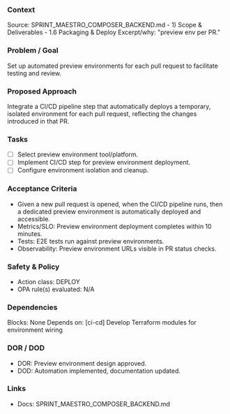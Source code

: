 ### Context

Source: SPRINT_MAESTRO_COMPOSER_BACKEND.md - 1) Scope & Deliverables - 1.6 Packaging & Deploy
Excerpt/why: "preview env per PR."

### Problem / Goal

Set up automated preview environments for each pull request to facilitate testing and review.

### Proposed Approach

Integrate a CI/CD pipeline step that automatically deploys a temporary, isolated environment for each pull request, reflecting the changes introduced in that PR.

### Tasks

- [ ] Select preview environment tool/platform.
- [ ] Implement CI/CD step for preview environment deployment.
- [ ] Configure environment isolation and cleanup.

### Acceptance Criteria

- Given a new pull request is opened, when the CI/CD pipeline runs, then a dedicated preview environment is automatically deployed and accessible.
- Metrics/SLO: Preview environment deployment completes within 10 minutes.
- Tests: E2E tests run against preview environments.
- Observability: Preview environment URLs visible in PR status checks.

### Safety & Policy

- Action class: DEPLOY
- OPA rule(s) evaluated: N/A

### Dependencies

Blocks: None
Depends on: [ci-cd] Develop Terraform modules for environment wiring

### DOR / DOD

- DOR: Preview environment design approved.
- DOD: Automation implemented, documentation updated.

### Links

- Docs: SPRINT_MAESTRO_COMPOSER_BACKEND.md

